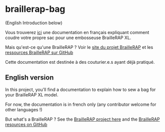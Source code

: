 # braillerap-bag

(English Introduction below)

Vous trouverez [ici](HOW-TO_FR-fr.md) une documentation en français expliquant comment coudre votre propre sac pour une embosseuse BrailleRAP XL.

Mais qu'est-ce qu'une BrailleRAP ? Voir le [site du projet BrailleRAP](https://www.braillerap.org/)  et les [ressources BrailleRAP sur GitHub](https://github.com/braillerap)

Cette documentation est destinée à des couturier.e.s ayant déjà pratiqué.

## English version
In this project, you'll find a documentation to explain how to sew a bag for your BrailleRAP XL model.

For now, the documentation is in french only (any contributor welcome for other languages !)

But what's a BrailleRAP ? See the [BrailleRAP project here](https://www.braillerap.org/)  and the [BrailleRAP resources on GitHub](https://github.com/braillerap)
